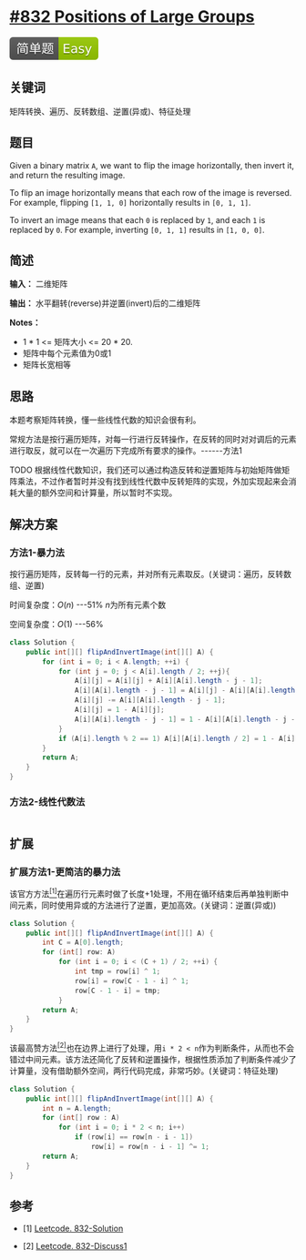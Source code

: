 # [#832 Positions of Large Groups](https://leetcode.com/problems/flipping-an-image/)

![Easy](/figures/Easy.svg)

## 关键词

矩阵转换、遍历、反转数组、逆置(异或)、特征处理

## 题目

Given a binary matrix `A`, we want to flip the image horizontally, then invert it, and return the resulting image.

To flip an image horizontally means that each row of the image is reversed.  For example, flipping `[1, 1, 0]` horizontally results in `[0, 1, 1]`.

To invert an image means that each `0` is replaced by `1`, and each `1` is replaced by `0`. For example, inverting `[0, 1, 1]` results in `[1, 0, 0]`.

## 简述

**输入：** 二维矩阵

**输出：** 水平翻转(reverse)并逆置(invert)后的二维矩阵

**Notes：**

+ 1 \* 1 <= 矩阵大小 <= 20 \* 20.
+ 矩阵中每个元素值为0或1
+ 矩阵长宽相等

## 思路

本题考察矩阵转换，懂一些线性代数的知识会很有利。

常规方法是按行遍历矩阵，对每一行进行反转操作，在反转的同时对对调后的元素进行取反，就可以在一次遍历下完成所有要求的操作。------方法1

TODO
根据线性代数知识，我们还可以通过构造反转和逆置矩阵与初始矩阵做矩阵乘法，不过作者暂时并没有找到线性代数中反转矩阵的实现，外加实现起来会消耗大量的额外空间和计算量，所以暂时不实现。

## 解决方案

### 方法1-暴力法

按行遍历矩阵，反转每一行的元素，并对所有元素取反。(关键词：遍历，反转数组、逆置)

时间复杂度：$O(n)$ ---51% $n$为所有元素个数

空间复杂度：$O(1)$ ---56%

``` java
class Solution {
    public int[][] flipAndInvertImage(int[][] A) {
        for (int i = 0; i < A.length; ++i) {
            for (int j = 0; j < A[i].length / 2; ++j){
                A[i][j] = A[i][j] + A[i][A[i].length - j - 1];
                A[i][A[i].length - j - 1] = A[i][j] - A[i][A[i].length - j - 1];
                A[i][j] -= A[i][A[i].length - j - 1];
                A[i][j] = 1 - A[i][j];
                A[i][A[i].length - j - 1] = 1 - A[i][A[i].length - j - 1];
            }
            if (A[i].length % 2 == 1) A[i][A[i].length / 2] = 1 - A[i][A[i].length / 2];
        }
        return A;
    }
}
```

### 方法2-线性代数法

``` java

```

## 扩展

### 扩展方法1-更简洁的暴力法

该官方方法[$^{[1]}$](#refer-anchor-1)在遍历行元素时做了长度+1处理，不用在循环结束后再单独判断中间元素，同时使用异或的方法进行了逆置，更加高效。(关键词：逆置(异或))

``` java
class Solution {
    public int[][] flipAndInvertImage(int[][] A) {
        int C = A[0].length;
        for (int[] row: A)
            for (int i = 0; i < (C + 1) / 2; ++i) {
                int tmp = row[i] ^ 1;
                row[i] = row[C - 1 - i] ^ 1;
                row[C - 1 - i] = tmp;
            }
        return A;
    }
}
```

该最高赞方法[$^{[2]}$](#refer-anchor-2)也在边界上进行了处理，用`i * 2 < n`作为判断条件，从而也不会错过中间元素。该方法还简化了反转和逆置操作，根据性质添加了判断条件减少了计算量，没有借助额外空间，两行代码完成，非常巧妙。(关键词：特征处理)

``` java
class Solution {
    public int[][] flipAndInvertImage(int[][] A) {
        int n = A.length;
        for (int[] row : A)
            for (int i = 0; i * 2 < n; i++)
                if (row[i] == row[n - i - 1])
                    row[i] = row[n - i - 1] ^= 1;
        return A;
    }
}
```

## 参考

<div id="refer-anchor-1"></div>

+ [1] [Leetcode. 832-Solution](https://leetcode.com/problems/flipping-an-image/solution/)

<div id="refer-anchor-2"></div>

+ [2] [Leetcode. 832-Discuss1](https://leetcode.com/problems/flipping-an-image/discuss/130590/C++JavaPython-Reverse-and-Toggle)

